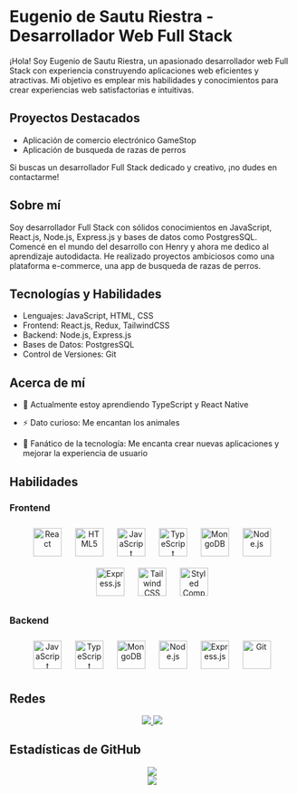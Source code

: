 # Eugenio de Sautu Riestra - Desarrollador Web Full Stack

¡Hola! Soy Eugenio de Sautu Riestra, un apasionado desarrollador web Full Stack con experiencia construyendo aplicaciones web eficientes y atractivas. Mi objetivo es emplear mis habilidades y conocimientos para crear experiencias web satisfactorias e intuitivas.

## Proyectos Destacados

- Aplicación de comercio electrónico GameStop
- Aplicación de busqueda de razas de perros 

Si buscas un desarrollador Full Stack dedicado y creativo, ¡no dudes en contactarme! 

## Sobre mí

Soy desarrollador Full Stack con sólidos conocimientos en JavaScript, React.js, Node.js, Express.js y bases de datos como PostgresSQL. Comencé en el mundo del desarrollo con Henry y ahora me dedico al aprendizaje autodidacta. He realizado proyectos ambiciosos como una plataforma e-commerce, una app de busqueda de razas de perros. 

## Tecnologías y Habilidades

- Lenguajes: JavaScript, HTML, CSS
- Frontend: React.js, Redux, TailwindCSS 
- Backend: Node.js, Express.js
- Bases de Datos: PostgresSQL
- Control de Versiones: Git

## Acerca de mí

- 🌱 Actualmente estoy aprendiendo TypeScript y React Native

- ⚡ Dato curioso: Me encantan los animales

- 🚀 Fanático de la tecnología: Me encanta crear nuevas aplicaciones y mejorar la experiencia de usuario

## Habilidades

### Frontend

<div align="center">
<img style="margin: 10px" src="https://profilinator.rishav.dev/skills-assets/react-original-wordmark.svg" alt="React" height="50" />  
<img style="margin: 10px" src="https://profilinator.rishav.dev/skills-assets/html5-original-wordmark.svg" alt="HTML5" height="50" />  
<img style="margin: 10px" src="https://profilinator.rishav.dev/skills-assets/javascript-original.svg" alt="JavaScript" height="50" />  
<img style="margin: 10px" src="https://profilinator.rishav.dev/skills-assets/typescript-original.svg" alt="TypeScript" height="50" />  
<img style="margin: 10px" src="https://profilinator.rishav.dev/skills-assets/mongodb-original-wordmark.svg" alt="MongoDB" height="50" />  
<img style="margin: 10px" src="https://profilinator.rishav.dev/skills-assets/nodejs-original-wordmark.svg" alt="Node.js" height="50" />  
<img style="margin: 10px" src="https://profilinator.rishav.dev/skills-assets/express-original-wordmark.svg" alt="Express.js" height="50" />
<img style="margin: 10px" src="https://profilinator.rishav.dev/skills-assets/tailwindcss.svg" alt="Tailwind CSS" height="50" />  
<img style="margin: 10px" src="https://profilinator.rishav.dev/skills-assets/styled-components.png" alt="Styled Components" height="50" />  
</div>

### Backend  

<div align="center">  
<img style="margin: 10px" src="https://profilinator.rishav.dev/skills-assets/javascript-original.svg" alt="JavaScript" height="50" />  
<img style="margin: 10px" src="https://profilinator.rishav.dev/skills-assets/typescript-original.svg" alt="TypeScript" height="50" />  
<img style="margin: 10px" src="https://profilinator.rishav.dev/skills-assets/mongodb-original-wordmark.svg" alt="MongoDB" height="50" />
<img style="margin: 10px" src="https://profilinator.rishav.dev/skills-assets/nodejs-original-wordmark.svg" alt="Node.js" height="50" />  
<img style="margin: 10px" src="https://profilinator.rishav.dev/skills-assets/express-original-wordmark.svg" alt="Express.js" height="50" />
<img style="margin: 10px" src="https://profilinator.rishav.dev/skills-assets/git-scm-icon.svg" alt="Git" height="50" />  
</div>

## Redes

<div align="center">
<a href="https://github.com/XeroWTF" target="_blank">
<img src="https://img.shields.io/badge/github-%2324292e.svg?&style=for-the-badge&logo=github&logoColor=white" />  
</a>

<a href="https://linkedin.com/in/https://www.linkedin.com/in/eugeniodsr/" target="_blank">
<img src="https://img.shields.io/badge/linkedin-%231E77B5.svg?&style=for-the-badge&logo=linkedin&logoColor=white" />
</a>
</div>

## Estadísticas de GitHub

<div align="center">
  <img src="https://github-readme-stats.vercel.app/api?username=XeroWTF&show_icons=true&count_private=true&hide_border=true" />
</div>

<div align="center">
 <img src="https://komarev.com/ghpvc/?username=XeroWTF&&style=flat-square" />
</div>
